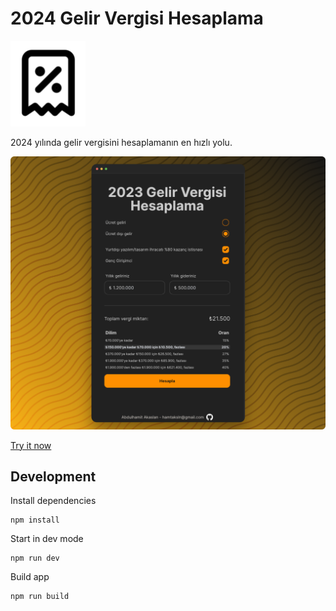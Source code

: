 # 2024 Gelir Vergisi Hesaplama
<img src="./assets/logo2.png" />

2024 yılında gelir vergisini hesaplamanın en hızlı yolu.


<img src="./assets/preview.png" />

[Try it now](https://hamitaksln.github.io/tax-calculator/)

## Development

Install dependencies
```
npm install
```

Start in dev mode
```
npm run dev
```

Build app
```
npm run build
```
